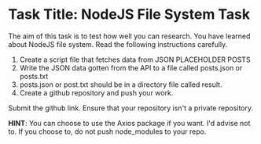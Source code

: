 # Task Title: NodeJS File System Task

The aim of this task is to test how well you can research. You have learned about NodeJS file system. Read the following instructions carefully.

1. Create a script file that fetches data from JSON PLACEHOLDER POSTS
2. Write the JSON data gotten from the API to a file called posts.json or posts.txt
3. posts.json or post.txt should be in a directory file called result.
4. Create a github repository and push your work.

Submit the github link. Ensure that your repository isn't a private repository.

**HINT**: You can choose to use the Axios package if you want. I'd advise not to. If you choose to, do not push node_modules to your repo.